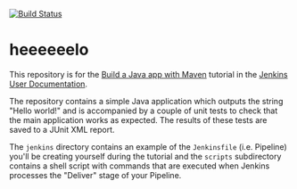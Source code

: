 [![Build Status](https://dev.azure.com/vxuazure/test/_apis/build/status/vxuavalon.simple-java-maven-app?branchName=master)](https://dev.azure.com/vxuazure/test/_build/latest?definitionId=6&branchName=master)
# heeeeeelo
         
This repository is for the
[Build a Java app with Maven](https://jenkins.io/doc/tutorials/build-a-java-app-with-maven/)
tutorial in the [Jenkins User Documentation](https://jenkins.io/doc/).
      
The repository contains a simple Java application which outputs the string
"Hello world!" and is accompanied by a couple of unit tests to check that the
main application works as expected. The results of these tests are saved to a
JUnit XML report.   
       
The `jenkins` directory contains an example of the `Jenkinsfile` (i.e. Pipeline)
you'll be creating yourself during the tutorial and the `scripts` subdirectory
contains a shell script with commands that are executed when Jenkins processes
the "Deliver" stage of your Pipeline.                     
       
             
     
      
   
    
